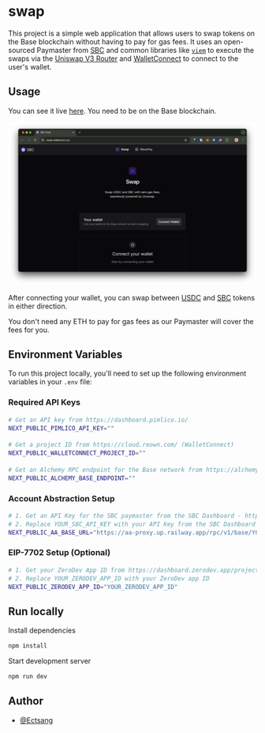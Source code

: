 # swap

This project is a simple web application that allows users to swap tokens on the Base blockchain without having to pay for gas fees. It uses an open-sourced Paymaster from [SBC](https://stablecoin.xyz) and common libraries like [`viem`](https://viem.sh/) to execute the swaps via the [Uniswap V3 Router](https://docs.uniswap.org/contracts/v3/reference/periphery/SwapRouter) and [WalletConnect](https://reown.com/) to connect to the user's wallet.

## Usage

You can see it live [here](https://swap.stablecoin.xyz/). You need to be on the Base blockchain.

[![gasless-swap](./public/docs/gasless-swap.png)](https://swap.stablecoin.xyz/)

After connecting your wallet, you can swap between [USDC](https://basescan.org/token/0x833589fcd6edb6e08f4c7c32d4f71b54bda02913#code) and [SBC](https://basescan.org/token/0xfdcC3dd6671eaB0709A4C0f3F53De9a333d80798#code) tokens in either direction.

You don't need any ETH to pay for gas fees as our Paymaster will cover the fees for you.

## Environment Variables

To run this project locally, you'll need to set up the following environment variables in your `.env` file:

### Required API Keys

```bash
# Get an API key from https://dashboard.pimlico.io/
NEXT_PUBLIC_PIMLICO_API_KEY=""

# Get a project ID from https://cloud.reown.com/ (WalletConnect)
NEXT_PUBLIC_WALLETCONNECT_PROJECT_ID=""

# Get an Alchemy RPC endpoint for the Base network from https://alchemy.com/
NEXT_PUBLIC_ALCHEMY_BASE_ENDPOINT=""
```

### Account Abstraction Setup

```bash
# 1. Get an API Key for the SBC paymaster from the SBC Dashboard - https://dashboard.stablecoin.xyz/
# 2. Replace YOUR_SBC_API_KEY with your API Key from the SBC Dashboard
NEXT_PUBLIC_AA_BASE_URL="https://aa-proxy.up.railway.app/rpc/v1/base/YOUR_SBC_API_KEY"
```

### EIP-7702 Setup (Optional)

```bash
# 1. Get your ZeroDev App ID from https://dashboard.zerodev.app/projects (Make sure Base is enabled)
# 2. Replace YOUR_ZERODEV_APP_ID with your ZeroDev app ID
NEXT_PUBLIC_ZERODEV_APP_ID="YOUR_ZERODEV_APP_ID"
```

## Run locally

Install dependencies

```bash
npm install
```

Start development server

```bash
npm run dev
```

## Author

- [@Ectsang](https://www.github.com/Ectsang)
